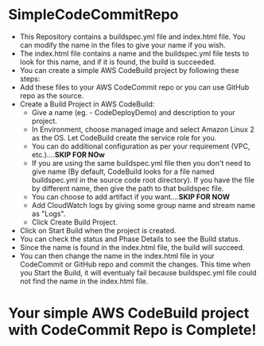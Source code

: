 # SimpleCodeCommitRepo
- This Repository contains a buildspec.yml file and index.html file. You can modify the name in the files to give your name if you wish.
- The index.html file contains a name and the buildspec.yml file tests to look for this name, and if it is found, the build is succeeded.
- You can create a simple AWS CodeBuild project by following these steps:
- Add these files to your AWS CodeCommit repo or you can use GitHub repo as the source.
- Create a Build Project in AWS CodeBuild:
  - Give a name (eg. - CodeDeployDemo) and description to your project.
  - In Environment, choose managed image and select Amazon Linux 2 as the OS. Let CodeBuild create the service role for you.
  - You can do additional configuration as per your requirement (VPC, etc.)....**SKIP FOR NOw**
  - If you are using the same buildspec.yml file then you don't need to give name (By default, CodeBuild looks for a file          named buildspec.yml in the source code root directory). If you have the file by different name, then give the path to that buildspec file.
  - You can choose to add artifact if you want....**SKIP FOR NOW**
  - Add CloudWatch logs by giving some group name and stream name as "Logs".
  - Click Create Build Project.
- Click on Start Build when the project is created.
- You can check the status and Phase Details to see the Build status.
- Since the name is found in the index.html file, the build will succeed.
- You can then change the name in the index.html file in your CodeCommit or GitHub repo and commit the changes. This time when you Start the Build, it will eventualy fail because buildspec.yml file could not find the name in the index.html file.
# Your simple AWS CodeBuild project with CodeCommit Repo is Complete!
